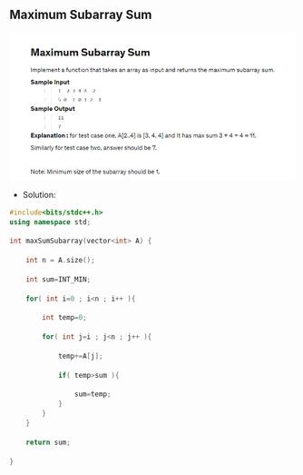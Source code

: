 
## Maximum Subarray Sum

<img src="https://github.com/abhinavkashyap061/Data-Structures-and-Algorithms/blob/main/Data%20Structures/Array/Maximum%20Subarray%20Sum/MaximumSubarraySum.png?raw=true" alt="Maximum Subarray Sum Question">

- Solution:
```cpp
#include<bits/stdc++.h>
using namespace std;

int maxSumSubarray(vector<int> A) {
    
    int n = A.size();
    
    int sum=INT_MIN;
    
    for( int i=0 ; i<n ; i++ ){
        
        int temp=0;
        
        for( int j=i ; j<n ; j++ ){
            
            temp+=A[j];
            
            if( temp>sum ){
            
                sum=temp;
            }
        }
    }
    
    return sum;
    
}
```